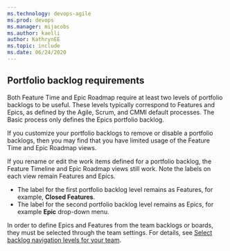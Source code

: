 ```yaml
---
ms.technology: devops-agile
ms.prod: devops
ms.manager: mijacobs
ms.author: kaelli
author: KathrynEE
ms.topic: include
ms.date: 06/24/2020
---
```



<a id="portfolio-requirements" /> 


## Portfolio backlog requirements 

Both Feature Time and Epic Roadmap require at least two levels of portfolio backlogs to be useful. These levels typically correspond to Features and Epics, as defined by the Agile, Scrum, and CMMI default  processes. The Basic process only defines the Epics portfolio backlog. 

If you customize your portfolio backlogs to remove or disable a portfolio backlogs, then you may find that you have limited usage of the Feature Time and Epic Roadmap views. 

If you rename or edit the work items defined for a portfolio backlog, the Feature Timeline and Epic Roadmap views still work. Note the labels on each view remain Features and Epics.  

- The label for the first portfolio backlog level  remains as Features, for example, **Closed Features**. 
- The label for the second portfolio backlog level remains as Epics, for example **Epic** drop-down menu.  

In order to define Epics and Features from the team backlogs or boards, they must be selected through the team settings. For details, see [Select backlog navigation levels for your team](/azure/devops/organizations/settings/select-backlog-navigation-levels).
